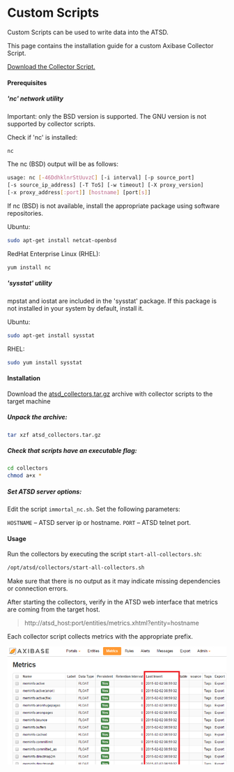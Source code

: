 # Custom Scripts

Custom Scripts can be used to write data into the ATSD.

This page contains the installation guide for a custom Axibase Collector Script.

[Download the Collector Script.](http://axibase.com/ftp/lz/atsd_collectors.tar.gz)

#### Prerequisites

##### 'nc' network utility

Important: only the BSD version is supported. The GNU version is not supported by collector scripts.

Check if 'nc' is installed:

```sh
nc
```

The nc (BSD) output will be as follows:

```sh
usage: nc [-46DdhklnrStUuvzC] [-i interval] [-p source_port]
[-s source_ip_address] [-T ToS] [-w timeout] [-X proxy_version]
[-x proxy_address[:port]] [hostname] [port[s]]
```

If nc (BSD) is not available, install the appropriate package using software repositories.

Ubuntu:

```sh
sudo apt-get install netcat-openbsd
```

RedHat Enterprise Linux (RHEL):

```sh
yum install nc
```

##### 'sysstat' utility

mpstat and iostat are included in the 'sysstat' package. If this package is not installed in your system by default, install it.

Ubuntu:

```sh
sudo apt-get install sysstat
```

RHEL:

```sh
sudo yum install sysstat
```

#### Installation

Download the [atsd_collectors.tar.gz](http://axibase.com/ftp/lz/atsd_collectors.tar.gz) archive with collector scripts to the target machine

##### Unpack the archive:

```sh
tar xzf atsd_collectors.tar.gz
```

##### Check that scripts have an executable flag:

```sh
cd collectors
chmod a+x *
```

##### Set ATSD server options:

Edit the script `immortal_nc.sh`. Set the following parameters:

`HOSTNAME` – ATSD server ip or hostname.
`PORT` – ATSD telnet port.

#### Usage

Run the collectors by executing the script `start-all-collectors.sh`:

```sh
/opt/atsd/collectors/start-all-collectors.sh
```

Make sure that there is no output as it may indicate missing dependencies or connection errors.

After starting the collectors, verify in the ATSD web interface that metrics are coming from the target host.

> http://atsd_host:port/entities/metrics.xhtml?entity=hostname

Each collector script collects metrics with the appropriate prefix.

![](resources/collector-script-check.png)
